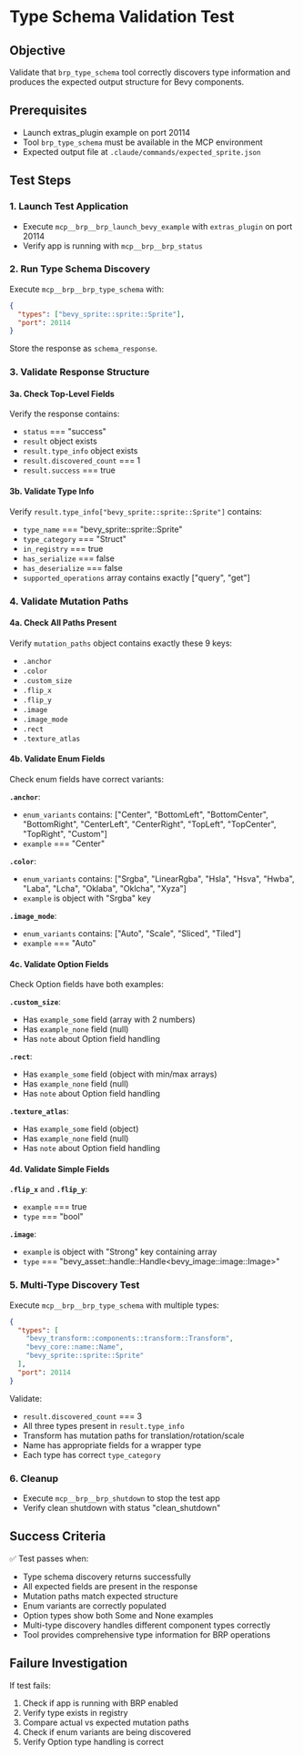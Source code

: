 # Type Schema Validation Test

## Objective
Validate that `brp_type_schema` tool correctly discovers type information and produces the expected output structure for Bevy components.

## Prerequisites
- Launch extras_plugin example on port 20114
- Tool `brp_type_schema` must be available in the MCP environment
- Expected output file at `.claude/commands/expected_sprite.json`

## Test Steps

### 1. Launch Test Application
- Execute `mcp__brp__brp_launch_bevy_example` with `extras_plugin` on port 20114
- Verify app is running with `mcp__brp__brp_status`

### 2. Run Type Schema Discovery

Execute `mcp__brp__brp_type_schema` with:
```json
{
  "types": ["bevy_sprite::sprite::Sprite"],
  "port": 20114
}
```
Store the response as `schema_response`.

### 3. Validate Response Structure

#### 3a. Check Top-Level Fields
Verify the response contains:
- `status` === "success"
- `result` object exists
- `result.type_info` object exists
- `result.discovered_count` === 1
- `result.success` === true

#### 3b. Validate Type Info
Verify `result.type_info["bevy_sprite::sprite::Sprite"]` contains:
- `type_name` === "bevy_sprite::sprite::Sprite"
- `type_category` === "Struct"
- `in_registry` === true
- `has_serialize` === false
- `has_deserialize` === false
- `supported_operations` array contains exactly ["query", "get"]

### 4. Validate Mutation Paths

#### 4a. Check All Paths Present
Verify `mutation_paths` object contains exactly these 9 keys:
- `.anchor`
- `.color`
- `.custom_size`
- `.flip_x`
- `.flip_y`
- `.image`
- `.image_mode`
- `.rect`
- `.texture_atlas`

#### 4b. Validate Enum Fields
Check enum fields have correct variants:

**`.anchor`**:
- `enum_variants` contains: ["Center", "BottomLeft", "BottomCenter", "BottomRight", "CenterLeft", "CenterRight", "TopLeft", "TopCenter", "TopRight", "Custom"]
- `example` === "Center"

**`.color`**:
- `enum_variants` contains: ["Srgba", "LinearRgba", "Hsla", "Hsva", "Hwba", "Laba", "Lcha", "Oklaba", "Oklcha", "Xyza"]
- `example` is object with "Srgba" key

**`.image_mode`**:
- `enum_variants` contains: ["Auto", "Scale", "Sliced", "Tiled"]
- `example` === "Auto"

#### 4c. Validate Option Fields
Check Option fields have both examples:

**`.custom_size`**:
- Has `example_some` field (array with 2 numbers)
- Has `example_none` field (null)
- Has `note` about Option field handling

**`.rect`**:
- Has `example_some` field (object with min/max arrays)
- Has `example_none` field (null)
- Has `note` about Option field handling

**`.texture_atlas`**:
- Has `example_some` field (object)
- Has `example_none` field (null)
- Has `note` about Option field handling

#### 4d. Validate Simple Fields
**`.flip_x`** and **`.flip_y`**:
- `example` === true
- `type` === "bool"

**`.image`**:
- `example` is object with "Strong" key containing array
- `type` === "bevy_asset::handle::Handle<bevy_image::image::Image>"

### 5. Multi-Type Discovery Test

Execute `mcp__brp__brp_type_schema` with multiple types:
```json
{
  "types": [
    "bevy_transform::components::transform::Transform",
    "bevy_core::name::Name",
    "bevy_sprite::sprite::Sprite"
  ],
  "port": 20114
}
```

Validate:
- `result.discovered_count` === 3
- All three types present in `result.type_info`
- Transform has mutation paths for translation/rotation/scale
- Name has appropriate fields for a wrapper type
- Each type has correct `type_category`

### 6. Cleanup
- Execute `mcp__brp__brp_shutdown` to stop the test app
- Verify clean shutdown with status "clean_shutdown"

## Success Criteria

✅ Test passes when:
- Type schema discovery returns successfully
- All expected fields are present in the response
- Mutation paths match expected structure
- Enum variants are correctly populated
- Option types show both Some and None examples
- Multi-type discovery handles different component types correctly
- Tool provides comprehensive type information for BRP operations

## Failure Investigation

If test fails:
1. Check if app is running with BRP enabled
2. Verify type exists in registry
3. Compare actual vs expected mutation paths
4. Check if enum variants are being discovered
5. Verify Option type handling is correct